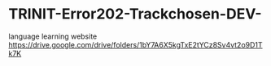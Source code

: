 # TRINIT-Error202-Trackchosen-DEV-
language learning website
https://drive.google.com/drive/folders/1bY7A6X5kgTxE2tYCz8Sv4vt2o9D1Tk7K
